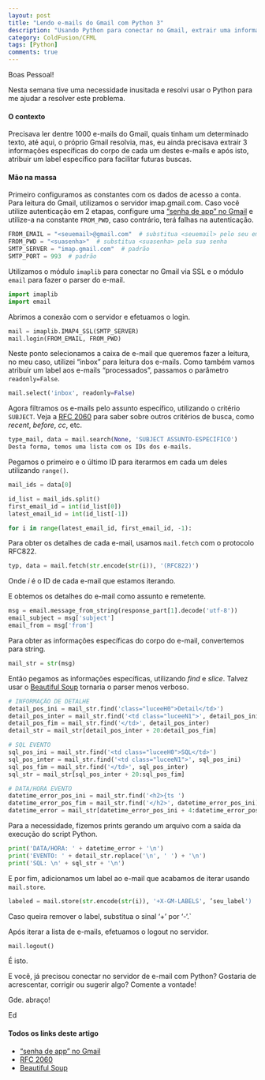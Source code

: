 ```yaml
---
layout: post
title: "Lendo e-mails do Gmail com Python 3"
description: "Usando Python para conectar no Gmail, extrair uma informação específica do corpo e adicionar um label"
category: ColdFusion/CFML
tags: [Python]
comments: true
---
```

Boas Pessoal!


Nesta semana tive uma necessidade inusitada e resolvi usar o Python para
me ajudar a resolver este problema.

#### O contexto
Precisava ler dentre 1000 e-mails do Gmail, quais tinham um determinado
texto, até aqui, o próprio Gmail resolvia, mas, eu ainda precisava extrair
3 informações específicas do corpo de cada um destes e-mails e após isto, atribuir um label específico para facilitar futuras buscas.

#### Mão na massa
Primeiro configuramos as constantes com os dados de acesso a conta. Para leitura do Gmail, utilizamos o servidor  imap.gmail.com.
Caso você utilize autenticação em 2 etapas, configure uma [“senha de app” no Gmail][] e utilize-a na constante `FROM_PWD`, caso contrário, terá falhas na autenticação.
```python
FROM_EMAIL = "<seuemail>@gmail.com"  # substitua <seuemail> pelo seu email.
FROM_PWD = "<suasenha>"  # substitua <suasenha> pela sua senha
SMTP_SERVER = "imap.gmail.com"  # padrão
SMTP_PORT = 993  # padrão
```


Utilizamos o módulo `imaplib` para conectar no Gmail via SSL e o módulo `email` para fazer o parser do e-mail.
```python
import imaplib
import email
```


Abrimos a conexão com o servidor e efetuamos o login.
```python
mail = imaplib.IMAP4_SSL(SMTP_SERVER)
mail.login(FROM_EMAIL, FROM_PWD)
```


Neste ponto selecionamos a caixa de e-mail que queremos fazer a leitura, no meu caso, utilizei “inbox” para leitura dos e-mails.
Como também vamos atribuir um label aos e-mails “processados”, passamos o parâmetro `readonly=False`.
```python
mail.select('inbox', readonly=False)
```


Agora filtramos os e-mails pelo assunto específico, utilizando o critério `SUBJECT`. Veja a [RFC 2060][] para saber sobre outros critérios de busca, como *recent*, *before*, *cc*, etc.
```python
type_mail, data = mail.search(None, 'SUBJECT ASSUNTO-ESPECÍFICO')
Desta forma, temos uma lista com os IDs dos e-mails.
```


Pegamos o primeiro e o último ID para iterarmos em cada um deles utilizando `range()`.
```python
mail_ids = data[0]

id_list = mail_ids.split()
first_email_id = int(id_list[0])
latest_email_id = int(id_list[-1])

for i in range(latest_email_id, first_email_id, -1):
```


Para obter os detalhes de cada e-mail, usamos `mail.fetch` com o protocolo RFC822.
```python
typ, data = mail.fetch(str.encode(str(i)), '(RFC822)')
```
Onde *i* é o ID de cada e-mail que estamos iterando.


E obtemos os detalhes do e-mail como assunto e remetente.
```python
msg = email.message_from_string(response_part[1].decode('utf-8'))
email_subject = msg['subject']
email_from = msg['from']
```

Para obter as informações específicas do corpo do e-mail, convertemos para string.
```python
mail_str = str(msg)
```

Então pegamos as informações específicas, utilizando *find* e *slice*. Talvez usar o [Beautiful Soup][] tornaria o parser menos verboso.
```python
# INFORMAÇÃO DE DETALHE
detail_pos_ini = mail_str.find('class="luceeH0">Detail</td>')
detail_pos_inter = mail_str.find('<td class="luceeN1">', detail_pos_ini)
detail_pos_fim = mail_str.find('</td>', detail_pos_inter)
detail_str = mail_str[detail_pos_inter + 20:detail_pos_fim]

# SQL EVENTO
sql_pos_ini = mail_str.find('<td class="luceeH0">SQL</td>')
sql_pos_inter = mail_str.find('<td class="luceeN1">', sql_pos_ini)
sql_pos_fim = mail_str.find('</td>', sql_pos_inter)
sql_str = mail_str[sql_pos_inter + 20:sql_pos_fim]

# DATA/HORA EVENTO
datetime_error_pos_ini = mail_str.find('<h2>{ts ')
datetime_error_pos_fim = mail_str.find('</h2>', datetime_error_pos_ini)
datetime_error = mail_str[datetime_error_pos_ini + 4:datetime_error_pos_fim]
```

Para a necessidade, fizemos prints gerando um arquivo com a saída da execução do script Python.
```python
print('DATA/HORA: ' + datetime_error + '\n')
print('EVENTO: ' + detail_str.replace('\n', ' ') + '\n')
print('SQL: \n' + sql_str + '\n')
```

E por fim, adicionamos um label ao e-mail que acabamos de iterar usando `mail.store`.
```python
labeled = mail.store(str.encode(str(i)), '+X-GM-LABELS', ’seu_label')
```
Caso queira remover o label, substitua o sinal ‘+’ por ‘-‘.`

Após iterar a lista de e-mails, efetuamos o logout no servidor.
```python
mail.logout()
```

É isto.

E você, já precisou conectar no servidor de e-mail com Python? Gostaria de acrescentar, corrigir ou sugerir algo?
Comente a vontade!

Gde. abraço!

Ed


#### Todos os links deste artigo


* [“senha de app” no Gmail][]
* [RFC 2060][]
* [Beautiful Soup][]



[“senha de app” no Gmail]: https://support.google.com/accounts/answer/185833?hl=pt-BR
[RFC 2060]: https://tools.ietf.org/html/rfc2060.html#section-6.4.4
[Beautiful Soup]: https://www.crummy.com/software/BeautifulSoup/bs4/doc/
